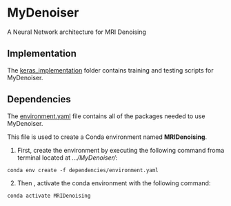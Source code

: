 # MyDenoiser
A Neural Network architecture for MRI Denoising

## Implementation
The [keras_implementation](./keras_implementation) folder contains training and testing scripts for MyDenoiser.

## Dependencies
The [environment.yaml](environment.yaml) file contains all of the packages needed to use MyDenoiser.

This file is used to create a Conda environment named **MRIDenoising**. 
1. First, create the environment by executing the following command froma terminal located at *.../MyDenoiser/*:
```
conda env create -f dependencies/environment.yaml
```
2. Then , activate the conda environment with the following command:
```
conda activate MRIDenoising
```
